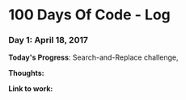 # 100 Days Of Code - Log

### Day 1: April 18, 2017

**Today's Progress**: Search-and-Replace challenge, 

**Thoughts:** 

**Link to work:** 


